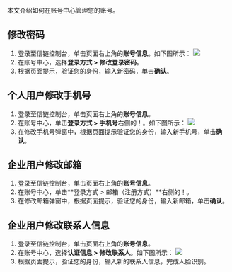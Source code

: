 本文介绍如何在账号中心管理您的账号。

## 修改密码
1. 登录至信链控制台，单击页面右上角的**账号信息**。如下图所示：
![](https://qcloudimg.tencent-cloud.cn/raw/3d0ac423cca4764643a83540740e4f65.png)
2. 在账号中心，选择**登录方式 > 修改登录密码**。
3. 根据页面提示，验证您的身份，输入新密码，单击**确认**。

## 个人用户修改手机号
1. 登录至信链控制台，单击页面右上角的**账号信息**。
2. 在账号中心，单击**登录方式 > 手机号**右侧的！[](https://qcloudimg.tencent-cloud.cn/raw/92d39259cbf15be58bee138c8c3f2367.png)。如下图所示：
![](https://qcloudimg.tencent-cloud.cn/raw/c896a1f324c218614f2686983adbafd6.png)
3. 在修改手机号弹窗中，根据页面提示验证您的身份，输入新手机号，单击**确认**。

## 企业用户修改邮箱
1. 登录至信链控制台，单击页面右上角的**账号信息**。
2. 在账号中心，单击**登录方式 > 邮箱（注册方式）**右侧的！[](https://qcloudimg.tencent-cloud.cn/raw/92d39259cbf15be58bee138c8c3f2367.png)。
3. 在修改邮箱弹窗中，根据页面提示，验证您的身份，输入新邮箱，单击**确认**。

## 企业用户修改联系人信息
1. 登录至信链控制台，单击页面右上角的**账号信息**。
2. 在账号中心，选择**认证信息 > 修改联系人**。如下图所示：
![](https://qcloudimg.tencent-cloud.cn/raw/0e629886551cedc934d21976de2f9506.png)
3. 根据页面提示，验证您的身份，输入新的联系人信息，完成人脸识别。

